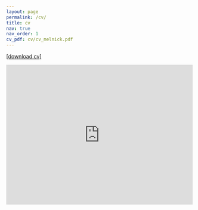 ```yaml
---
layout: page
permalink: /cv/
title: cv
nav: true
nav_order: 1
cv_pdf: cv/cv_melnick.pdf
---
```


[[download cv]](https://justinmelnick.github.io/cv/cv_melnick.pdf)


<embed src="https://justinmelnick.github.io/cv/cv_melnick.pdf" width="500" height="375" 
 type="application/pdf">